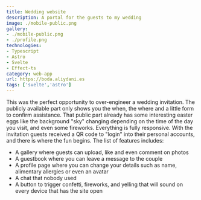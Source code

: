 ```yaml
---
title: Wedding website
description: A portal for the guests to my wedding
image: ./mobile-public.png
gallery:
- ./mobile-public.png
- ./profile.png
technologies: 
- Typescript
- Astro
- Svelte
- Effect-ts
category: web-app
url: https://boda.aliydani.es
tags: ['svelte','astro']
---
```


This was the perfect opportunity to over-engineer a wedding invitation. The publicly available part only shows you the when, the where and a little form to confirm assistance.  That public part already has some interesting easter eggs like the background "sky" changing depending on the time of the day you visit, and even some fireworks. Everything is fully responsive.
With the invitation guests received a QR code to "login" into their personal accounts, and there is where the fun begins. The list of features includes:

- A gallery where guests can upload, like and even comment on photos
- A guestbook where you can leave a message to the couple
- A profile page where you can change your details such as name, alimentary allergies or even an avatar
- A chat that nobody used
- A button to trigger confetti, fireworks, and yelling that will sound on every device that has the site open
